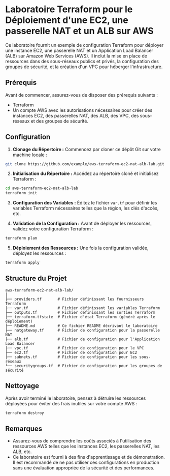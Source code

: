 # Laboratoire Terraform pour le Déploiement d'une EC2, une passerelle NAT et un ALB sur AWS

Ce laboratoire fournit un exemple de configuration Terraform pour déployer une instance EC2, une passerelle NAT et un Application Load Balancer (ALB) sur Amazon Web Services (AWS). Il inclut la mise en place de ressources dans des sous-réseaux publics et privés, la configuration des groupes de sécurité, et la création d'un VPC pour héberger l'infrastructure.

## Prérequis

Avant de commencer, assurez-vous de disposer des prérequis suivants :

- Terraform
- Un compte AWS avec les autorisations nécessaires pour créer des instances EC2, des passerelles NAT, des ALB, des VPC, des sous-réseaux et des groupes de sécurité.

## Configuration

1. **Clonage du Répertoire :** Commencez par cloner ce dépôt Git sur votre machine locale :

```bash
git clone https://github.com/example/aws-terraform-ec2-nat-alb-lab.git
```

2. **Initialisation du Répertoire :** Accédez au répertoire cloné et initialisez Terraform :

```bash
cd aws-terraform-ec2-nat-alb-lab
terraform init
```

3. **Configuration des Variables :** Éditez le fichier `var.tf` pour définir les variables Terraform nécessaires telles que la région, les clés d'accès, etc.

4. **Validation de la Configuration :** Avant de déployer les ressources, validez votre configuration Terraform :

```bash
terraform plan
```

5. **Déploiement des Ressources :** Une fois la configuration validée, déployez les ressources :

```bash
terraform apply
```

## Structure du Projet

```
aws-terraform-ec2-nat-alb-lab/
│
├── providers.tf       # Fichier définissant les fournisseurs Terraform
├── var.tf             # Fichier définissant les variables Terraform
├── outputs.tf         # Fichier définissant les sorties Terraform
├── terraform.tfstate  # Fichier d'état Terraform (généré après le déploiement)
├── README.md          # Ce fichier README décrivant le laboratoire
├── natgateway.tf      # Fichier de configuration pour la passerelle NAT
├── alb.tf             # Fichier de configuration pour l'Application Load Balancer
├── vpc.tf             # Fichier de configuration pour le VPC
├── ec2.tf             # Fichier de configuration pour EC2
├── subnets.tf         # Fichier de configuration pour les sous-réseaux
└── securitygroups.tf  # Fichier de configuration pour les groupes de sécurité
```

## Nettoyage

Après avoir terminé le laboratoire, pensez à détruire les ressources déployées pour éviter des frais inutiles sur votre compte AWS :

```bash
terraform destroy
```

## Remarques

- Assurez-vous de comprendre les coûts associés à l'utilisation des ressources AWS telles que les instances EC2, les passerelles NAT, les ALB, etc.
- Ce laboratoire est fourni à des fins d'apprentissage et de démonstration. Il est recommandé de ne pas utiliser ces configurations en production sans une évaluation appropriée de la sécurité et des performances.